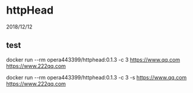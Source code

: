# httpHead

2018/12/12

## test

docker run --rm opera443399/httphead:0.1.3 -c 3 https://www.qq.com https://www.222qq.com

docker run --rm opera443399/httphead:0.1.3 -c 3 -s https://www.qq.com https://www.222qq.com
